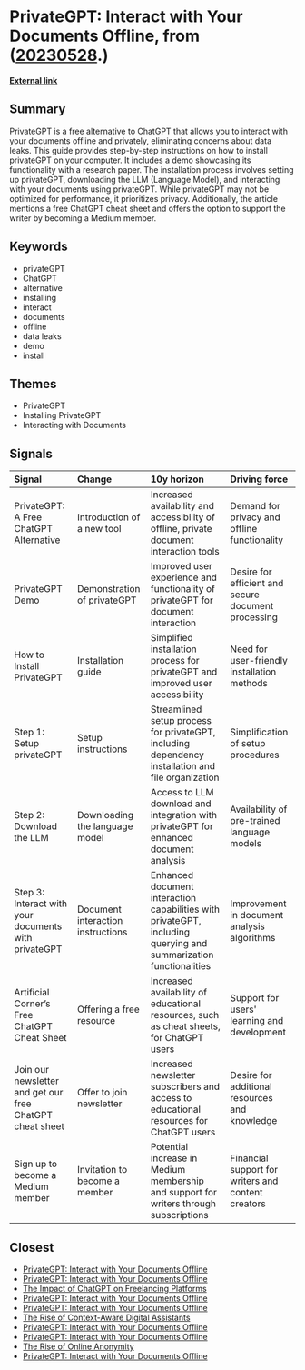 # __PrivateGPT: Interact with Your Documents Offline__, from ([20230528](https://kghosh.substack.com/p/20230528).)

__[External link](https://artificialcorner.com/privategpt-a-free-chatgpt-alternative-to-interact-with-your-documents-offline-ea1c98f98062)__



## Summary

PrivateGPT is a free alternative to ChatGPT that allows you to interact with your documents offline and privately, eliminating concerns about data leaks. This guide provides step-by-step instructions on how to install privateGPT on your computer. It includes a demo showcasing its functionality with a research paper. The installation process involves setting up privateGPT, downloading the LLM (Language Model), and interacting with your documents using privateGPT. While privateGPT may not be optimized for performance, it prioritizes privacy. Additionally, the article mentions a free ChatGPT cheat sheet and offers the option to support the writer by becoming a Medium member.

## Keywords

* privateGPT
* ChatGPT
* alternative
* installing
* interact
* documents
* offline
* data leaks
* demo
* install

## Themes

* PrivateGPT
* Installing PrivateGPT
* Interacting with Documents

## Signals

| Signal                                                   | Change                            | 10y horizon                                                                                                      | Driving force                                       |
|:---------------------------------------------------------|:----------------------------------|:-----------------------------------------------------------------------------------------------------------------|:----------------------------------------------------|
| PrivateGPT: A Free ChatGPT Alternative                   | Introduction of a new tool        | Increased availability and accessibility of offline, private document interaction tools                          | Demand for privacy and offline functionality        |
| PrivateGPT Demo                                          | Demonstration of privateGPT       | Improved user experience and functionality of privateGPT for document interaction                                | Desire for efficient and secure document processing |
| How to Install PrivateGPT                                | Installation guide                | Simplified installation process for privateGPT and improved user accessibility                                   | Need for user-friendly installation methods         |
| Step 1: Setup privateGPT                                 | Setup instructions                | Streamlined setup process for privateGPT, including dependency installation and file organization                | Simplification of setup procedures                  |
| Step 2: Download the LLM                                 | Downloading the language model    | Access to LLM download and integration with privateGPT for enhanced document analysis                            | Availability of pre-trained language models         |
| Step 3: Interact with your documents with privateGPT     | Document interaction instructions | Enhanced document interaction capabilities with privateGPT, including querying and summarization functionalities | Improvement in document analysis algorithms         |
| Artificial Corner’s Free ChatGPT Cheat Sheet             | Offering a free resource          | Increased availability of educational resources, such as cheat sheets, for ChatGPT users                         | Support for users' learning and development         |
| Join our newsletter and get our free ChatGPT cheat sheet | Offer to join newsletter          | Increased newsletter subscribers and access to educational resources for ChatGPT users                           | Desire for additional resources and knowledge       |
| Sign up to become a Medium member                        | Invitation to become a member     | Potential increase in Medium membership and support for writers through subscriptions                            | Financial support for writers and content creators  |

## Closest

* [PrivateGPT: Interact with Your Documents Offline](34be604e35b06b445dcbcda3e5ece6b1)
* [PrivateGPT: Interact with Your Documents Offline](34be604e35b06b445dcbcda3e5ece6b1)
* [The Impact of ChatGPT on Freelancing Platforms](16ae389e81ec87fdaaf271c38e3cb1e9)
* [PrivateGPT: Interact with Your Documents Offline](34be604e35b06b445dcbcda3e5ece6b1)
* [PrivateGPT: Interact with Your Documents Offline](34be604e35b06b445dcbcda3e5ece6b1)
* [The Rise of Context-Aware Digital Assistants](46267bf4740b29117588f603a5c41280)
* [PrivateGPT: Interact with Your Documents Offline](34be604e35b06b445dcbcda3e5ece6b1)
* [PrivateGPT: Interact with Your Documents Offline](34be604e35b06b445dcbcda3e5ece6b1)
* [The Rise of Online Anonymity](52a829c92d96543f396d37b44440c475)
* [PrivateGPT: Interact with Your Documents Offline](34be604e35b06b445dcbcda3e5ece6b1)